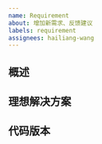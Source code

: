```yaml
---
name: Requirement
about: 增加新需求、反馈建议
labels: requirement
assignees: hailiang-wang
---
```


## 概述

<!-- 描述需求 -->

## 理想解决方案

## 代码版本
<!-- Git commit hash (`git rev-parse HEAD`)，进入代码库并执行 -->

